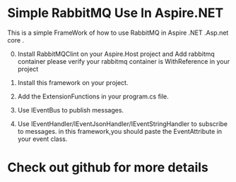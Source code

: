 # Simple RabbitMQ Use In Aspire.NET

This is a simple FrameWork of how to use RabbitMQ in Aspire .NET .Asp.net core .

0. Install RabbitMQClint  on your Aspire.Host project and Add rabbitmq container
please verify your rabbitmq container is WithReference in your project

1. Install this framework on your project.

2. Add the ExtensionFunctions in your program.cs file.

3. Use IEventBus to publish  messages.

4. Use IEventHandler/IEventJsonHandler/IEventStringHandler to subscribe to messages.
in this framework,you should paste the EventAttribute in your event class.

# Check out github for more details